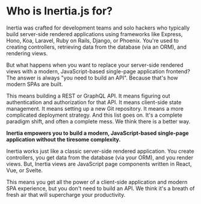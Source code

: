 # Who is Inertia.js for?

Inertia was crafted for development teams and solo hackers who typically build server-side rendered applications using frameworks like Express, Hono, Koa, Laravel, Ruby on Rails, Django, or Phoenix. You're used to creating controllers, retrieving data from the database (via an ORM), and rendering views.

But what happens when you want to replace your server-side rendered views with a modern, JavaScript-based single-page application frontend? The answer is always "you need to build an API". Because that's how modern SPAs are built.

This means building a REST or GraphQL API. It means figuring out authentication and authorization for that API. It means client-side state management. It means setting up a new Git repository. It means a more complicated deployment strategy. And this list goes on. It's a complete paradigm shift, and often a complete mess. We think there is a better way.

**Inertia empowers you to build a modern, JavaScript-based single-page application without the tiresome complexity.**

Inertia works just like a classic server-side rendered application. You create controllers, you get data from the database (via your ORM), and you render views. But, Inertia views are JavaScript page components written in React, Vue, or Svelte.

This means you get all the power of a client-side application and modern SPA experience, but you don't need to build an API. We think it's a breath of fresh air that will supercharge your productivity.
